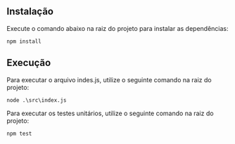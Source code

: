 ## Instalação

Execute o comando abaixo na raiz do projeto para instalar as dependências:

```
npm install
```

## Execução

Para executar o arquivo indes.js, utilize o seguinte comando na raiz do projeto:

```
node .\src\index.js
```

Para executar os testes unitários, utilize o seguinte comando na raiz do projeto:

```
npm test
```
